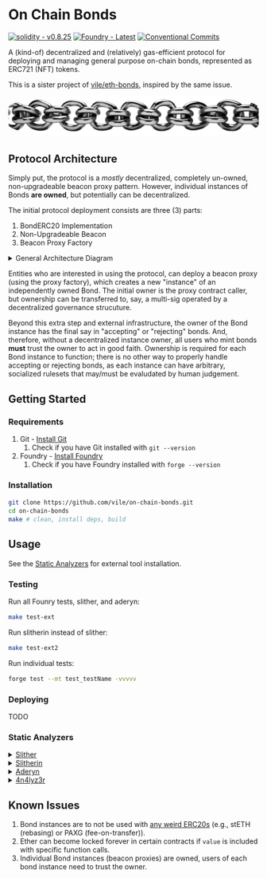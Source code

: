 # On Chain Bonds

[![solidity - v0.8.25](https://img.shields.io/badge/solidity-v0.8.25-2ea44f?logo=solidity)](https://soliditylang.org/)
[![Foundry - Latest](https://img.shields.io/static/v1?label=Foundry&message=latest&color=black&logo=solidity&logoColor=white)](https://book.getfoundry.sh/)
[![Conventional Commits](https://img.shields.io/badge/Conventional%20Commits-1.0.0-%23FE5196?logo=conventionalcommits&logoColor=white)](https://conventionalcommits.org)

A (kind-of) decentralized and (relatively) gas-efficient protocol for deploying and managing general purpose on-chain bonds, represented as ERC721 (NFT) tokens. 

This is a sister project of [vile/eth-bonds](https://github.com/vile/eth-bonds), inspired by the same issue.

<center>
<img 
    src=".assets/images/0-chain-links-logo.png"
    alt="AI generated image of a chain"
    style="border-radius: 30%;"
/>
</center>

## Protocol Architecture

Simply put, the protocol is a *mostly* decentralized, completely un-owned, non-upgradeable beacon proxy pattern.
However, individual instances of Bonds **are owned**, but potentially can be decentralized.

The initial protocol deployment consists are three (3) parts:

1) BondERC20 Implementation
2) Non-Upgradeable Beacon
3) Beacon Proxy Factory

<details>
<summary>General Architecture Diagram</summary>
<br/>

<img 
    src=".assets/images/1-general-architecture.png"
    alt="Diagram showing the general architecture of the protocol"
/>

</details>

Entities who are interested in using the protocol, can deploy a beacon proxy (using the proxy factory), which creates a new "instance" of an independently owned Bond.
The initial owner is the proxy contract caller, but ownership can be transferred to, say, a multi-sig operated by a decentralized governance strucuture.

Beyond this extra step and external infrastructure, the owner of the Bond instance has the final say in "accepting" or "rejecting" bonds.
And, therefore, without a decentralized instance owner, all users who mint bonds **must** trust the owner to act in good faith.
Ownership is required for each Bond instance to function; there is no other way to properly handle accepting or rejecting bonds, as each instance can have arbitrary, socialized rulesets that may/must be evaludated by human judgement.

## Getting Started

### Requirements

1. Git - [Install Git](https://git-scm.com/book/en/v2/Getting-Started-Installing-Git)
   1. Check if you have Git installed with `git --version`
2. Foundry - [Install Foundry](https://getfoundry.sh/)
   1. Check if you have Foundry installed with `forge --version`
### Installation

```bash
git clone https://github.com/vile/on-chain-bonds.git
cd on-chain-bonds
make # clean, install deps, build
```

## Usage

See the [Static Analyzers](#static-analyzers) for external tool installation.


### Testing

Run all Founry tests, slither, and aderyn:

```bash
make test-ext
```

Run slitherin instead of slither:

```bash
make test-ext2
```

Run individual tests:

```bash
forge test --mt test_testName -vvvvv
```

### Deploying

TODO

### Static Analyzers

<details>
<summary><a href="https://github.com/crytic/slither?tab=readme-ov-file#how-to-install">Slither</a></summary>

```bash
python3 -m pip install slither-analyzer # OR
pipx install slither-analyzer
```

</details>

<details>
<summary><a href="https://github.com/pessimistic-io/slitherin?tab=readme-ov-file#installation-process">Slitherin</a></summary>

```bash
pip install slitherin
# OR
pipx install slitherin
echo -e "# Slitherin with pipx\nexport PATH=\"\$PATH:/home/$USER/.local/pipx/venvs/slitherin/bin\"\n" >> ~/.bashrc \
&& source ~/.bashrc
```

</details>

<details>
<summary><a href="https://github.com/Cyfrin/aderyn?tab=readme-ov-file#using-cargo">Aderyn</a></summary>

```bash
# Install rust if not installed already
curl --proto '=https' --tlsv1.2 -sSf https://sh.rustup.rs | sh
cargo install aderyn
```

</details>

<details>
<summary><a href="https://github.com/Picodes/4naly3er">4n4lyz3r</a></summary>

Refer to repo usage steps.

</details>

## Known Issues

1. Bond instances are to not be used with [any weird ERC20s](https://github.com/d-xo/weird-erc20) (e.g., stETH (rebasing) or PAXG (fee-on-transfer)).
2. Ether can become locked forever in certain contracts if `value` is included with specific function calls.
3. Individual Bond instances (beacon proxies) are owned, users of each bond instance need to trust the owner.